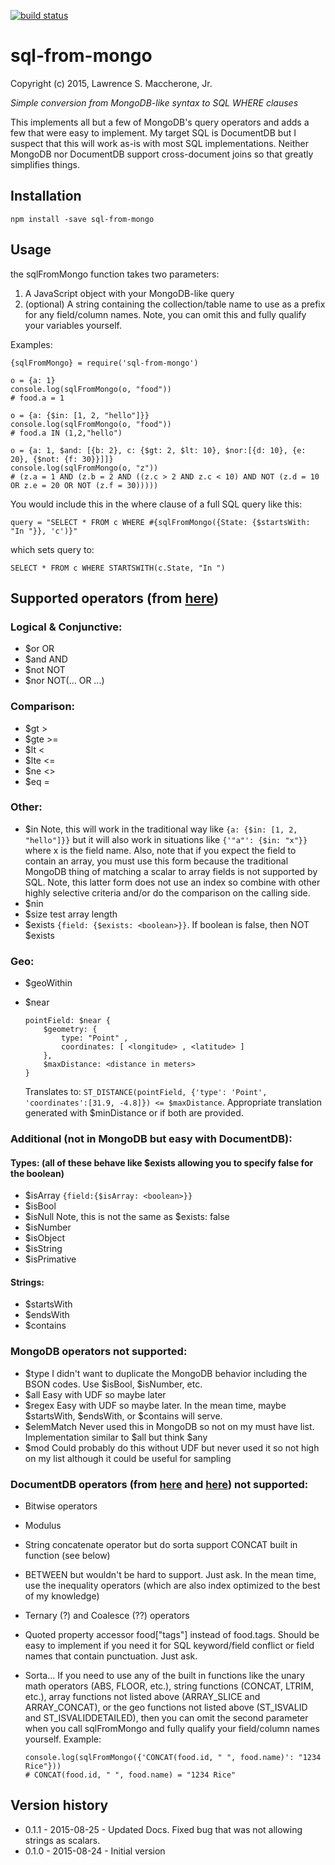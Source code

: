 [![build status](https://secure.travis-ci.org/lmaccherone/sql-from-mongo.svg)](http://travis-ci.org/lmaccherone/sql-from-mongo)
# sql-from-mongo #

Copyright (c) 2015, Lawrence S. Maccherone, Jr.

_Simple conversion from MongoDB-like syntax to SQL WHERE clauses_

This implements all but a few of MongoDB's query operators and adds a few that were easy to implement. My target SQL is DocumentDB but I suspect that this will work as-is with most SQL implementations. Neither MongoDB nor DocumentDB support cross-document joins so that greatly simplifies things.

## Installation

    npm install -save sql-from-mongo

## Usage

the sqlFromMongo function takes two parameters:

1. A JavaScript object with your MongoDB-like query
2. (optional) A string containing the collection/table name to use as a prefix for any 
   field/column names. Note, you can omit this and fully qualify your variables yourself.

Examples:
   
    {sqlFromMongo} = require('sql-from-mongo')
    
    o = {a: 1}
    console.log(sqlFromMongo(o, "food"))
    # food.a = 1
    
    o = {a: {$in: [1, 2, "hello"]}}
    console.log(sqlFromMongo(o, "food"))
    # food.a IN (1,2,"hello")

    o = {a: 1, $and: [{b: 2}, c: {$gt: 2, $lt: 10}, $nor:[{d: 10}, {e: 20}, {$not: {f: 30}}]]}
    console.log(sqlFromMongo(o, "z"))
    # (z.a = 1 AND (z.b = 2 AND ((z.c > 2 AND z.c < 10) AND NOT (z.d = 10 OR z.e = 20 OR NOT (z.f = 30)))))
    
You would include this in the where clause of a full SQL query like this:

    query = "SELECT * FROM c WHERE #{sqlFromMongo({State: {$startsWith: "In "}}, 'c')}"
    
which sets query to:

    SELECT * FROM c WHERE STARTSWITH(c.State, "In ")
    
## Supported operators (from [here](http://docs.mongodb.org/manual/reference/operator/query/))

### Logical & Conjunctive:

  * $or OR
  * $and AND
  * $not NOT
  * $nor NOT(... OR ...)

### Comparison:

  * $gt >
  * $gte >=
  * $lt <
  * $lte <=
  * $ne <>
  * $eq =

### Other:

  * $in Note, this will work in the traditional way like `{a: {$in: [1, 2, "hello"]}}` but it
    will also work in situations like `{'"a"': {$in: "x"}}` where x is the field name. Also,
    note that if you expect the field to contain an array, you must use this form because the
    traditional MongoDB thing of matching a scalar to array fields is not supported by SQL.
    Note, this latter form does not use an index so combine with other highly selective
    criteria and/or do the comparison on the calling side.
  * $nin
  * $size test array length
  * $exists `{field: {$exists: <boolean>}}`. If boolean is false, then NOT $exists

### Geo:

  * $geoWithin
  * $near 
  
        pointField: $near {
            $geometry: {
                type: "Point" ,
                coordinates: [ <longitude> , <latitude> ]
            },
            $maxDistance: <distance in meters>
        }

    Translates to: `ST_DISTANCE(pointField, {'type': 'Point', 'coordinates':[31.9, -4.8]}) <= $maxDistance`.
    Appropriate translation generated with $minDistance or if both are provided.

### Additional (not in MongoDB but easy with DocumentDB):

#### Types: (all of these behave like $exists allowing you to specify false for the boolean)

  * $isArray `{field:{$isArray: <boolean>}}`
  * $isBool
  * $isNull Note, this is not the same as $exists: false
  * $isNumber
  * $isObject
  * $isString
  * $isPrimative
  
#### Strings: 

  * $startsWith
  * $endsWith
  * $contains

### MongoDB operators not supported:
  * $type I didn't want to duplicate the MongoDB behavior including the BSON codes. Use
    $isBool, $isNumber, etc.
  * $all Easy with UDF so maybe later
  * $regex Easy with UDF so maybe later. In the mean time, maybe $startsWith, $endsWith, or 
    $contains will serve.
  * $elemMatch Never used this in MongoDB so not on my must have list. Implementation similar
    to $all but think $any
  * $mod Could probably do this without UDF but never used it so not high on my list although
    it could be useful for sampling
    
### DocumentDB operators (from [here](https://azure.microsoft.com/en-us/documentation/articles/documentdb-sql-query/#where-clause) and [here](https://azure.microsoft.com/en-us/documentation/articles/documentdb-sql-query/#built-in-functions)) not supported:
  * Bitwise operators
  * Modulus
  * String concatenate operator but do sorta support CONCAT built in function (see below)
  * BETWEEN but wouldn't be hard to support. Just ask. In the mean time, use the inequality 
    operators (which are also index optimized to the best of my knowledge)
  * Ternary (?) and Coalesce (??) operators
  * Quoted property accessor food["tags"] instead of food.tags. Should be easy to implement if 
    you need it for SQL keyword/field conflict or field names that contain punctuation. Just
    ask.
  * Sorta... If you need to use any of the built in functions like the unary math operators 
    (ABS, FLOOR, etc.), string functions (CONCAT, LTRIM, etc.), array functions not listed
    above (ARRAY_SLICE and ARRAY_CONCAT), or the geo functions not listed above (ST_ISVALID
    and ST_ISVALIDDETAILED), then you can omit the second parameter when you call sqlFromMongo 
    and fully qualify your field/column names yourself. Example: 
    
        console.log(sqlFromMongo({'CONCAT(food.id, " ", food.name)': "1234 Rice"}))
        # CONCAT(food.id, " ", food.name) = "1234 Rice"
        
 ## Version history
 
 * 0.1.1 - 2015-08-25 - Updated Docs. Fixed bug that was not allowing strings as scalars.
 * 0.1.0 - 2015-08-24 - Initial version